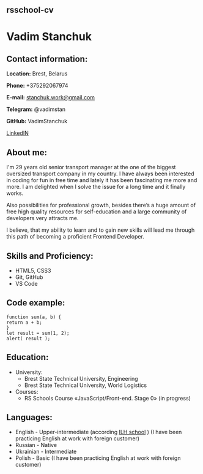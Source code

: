 ## rsschool-cv
# Vadim Stanchuk

## Contact information:

**Location:** Brest, Belarus

**Phone:** +375292067974

**E-mail:** stanchuk.work@gmail.com

**Telegram:** @vadimstan

**GitHub:** VadimStanchuk

[LinkedIN](https://www.linkedin.com/in/vadim-stanchuk-1b6630116/)

## About me:
I'm 29 years old senior transport manager at the one of the biggest oversized transport company in my country. I have always been interested in coding for fun in free time and lately it has been fascinating me more and more. I am delighted when I solve the issue for a long time and it finally works.

Also possibilities for professional growth,
besides there’s a huge amount of free high quality resources for self-education and a large community of developers very attracts me.

I believe, that my ability to learn and to gain new skills will lead me through this path of becoming a proficient Frontend Developer.

## Skills and Proficiency:
* HTML5, CSS3
* Git, GitHub
* VS Code

## Code example:
``` 
function sum(a, b) {
return a + b;
}
let result = sum(1, 2);
alert( result );
```

## Education:
* University: 
    * Brest State Technical University, Engineering
    * Brest State Technical University, World Logistics 
* Courses:
    * RS Schools Course «JavaScript/Front-end. Stage 0» (in progress)

## Languages:
* English - Upper-intermediate (according [ILH school](https://www.ilh.by/) ) (I have been practicing English at work with foreign customer)
* Russian - Native
* Ukrainian - Intermediate
* Polish - Basic (I have been practicing English at work with foreign customer)